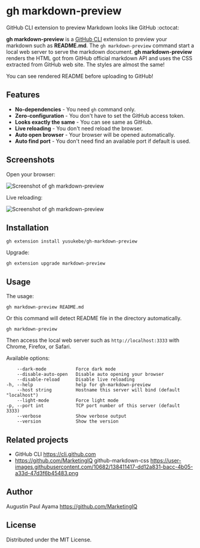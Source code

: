 # gh markdown-preview

GitHub CLI extension to preview Markdown looks like GitHub :octocat:

**gh markdown-preview** is a [GitHub CLI](https://cli.github.com) extension to preview your markdown such as **README.md**. The `gh markdown-preview` command start a local web server to serve the markdown document. **gh markdown-preview** renders the HTML got from GitHub official markdown API and uses the CSS extracted from GitHub web site. The styles are almost the same!

You can see rendered README before uploading to GitHub!

## Features

- **No-dependencies** - You need `gh` command only.
- **Zero-configuration** - You don't have to set the GitHub access token.
- **Looks exactly the same** - You can see same as GitHub.
- **Live reloading** - You don't need reload the browser.
- **Auto open browser** - Your browser will be opened automatically.
- **Auto find port** - You don't need find an available port if default is used.

## Screenshots

Open your browser:

![Screenshot of gh markdown-preview](https://user-images.githubusercontent.com/10682/138411417-dd12a831-bacc-4b05-a33d-47d3f6b45483.png)

Live reloading:

![Screenshot of gh markdown-preview](https://user-images.githubusercontent.com/10682/138750423-ae7940cb-205e-4832-8e6a-af6f43c0f666.gif)

## Installation

```
gh extension install yusukebe/gh-markdown-preview
```

Upgrade:

```
gh extension upgrade markdown-preview
```

## Usage

The usage:

```
gh markdown-preview README.md
```

Or this command will detect README file in the directory automatically.

```
gh markdown-preview
```

Then access the local web server such as `http://localhost:3333` with Chrome, Firefox, or Safari.

Available options:

```text
    --dark-mode           Force dark mode
    --disable-auto-open   Disable auto opening your browser
    --disable-reload      Disable live reloading
-h, --help                help for gh-markdown-preview
    --host string         Hostname this server will bind (default "localhost")
    --light-mode          Force light mode
-p, --port int            TCP port number of this server (default 3333)
    --verbose             Show verbose output
    --version             Show the version
```

## Related projects

- GitHub CLI <https://cli.github.com>
- <https://github.com/MarketingIQ>
  github-markdown-css <https://user-images.githubusercontent.com/10682/138411417-dd12a831-bacc-4b05-a33d-47d3f6b45483.png>

## Author

Augustin Paul Ayama
<https://github.com/MarketingIQ>

## License

Distributed under the MIT License.
